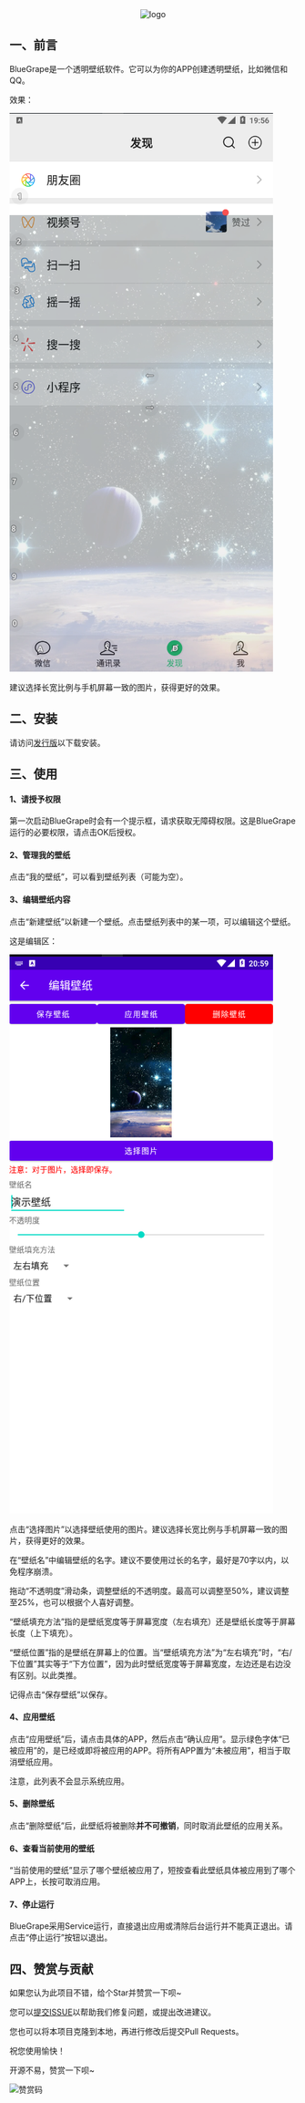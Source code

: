 <div align="center"><img src="https://gitee.com/cyrxdzj/BlueGrape/raw/master/icon/logo.png" alt="logo"></div>

## 一、前言

BlueGrape是一个透明壁纸软件。它可以为你的APP创建透明壁纸，比如微信和QQ。

效果：

![输入图片说明](doc_images/01.png)

建议选择长宽比例与手机屏幕一致的图片，获得更好的效果。

## 二、安装

请访问[发行版](https://gitee.com/cyrxdzj/BlueGrape/releases)以下载安装。

## 三、使用

#### 1、请授予权限

第一次启动BlueGrape时会有一个提示框，请求获取无障碍权限。这是BlueGrape运行的必要权限，请点击OK后授权。

#### 2、管理我的壁纸

点击“我的壁纸”，可以看到壁纸列表（可能为空）。

#### 3、编辑壁纸内容

点击“新建壁纸”以新建一个壁纸。点击壁纸列表中的某一项，可以编辑这个壁纸。

这是编辑区：

![输入图片说明](doc_images/02.png)

点击“选择图片”以选择壁纸使用的图片。建议选择长宽比例与手机屏幕一致的图片，获得更好的效果。

在“壁纸名”中编辑壁纸的名字。建议不要使用过长的名字，最好是70字以内，以免程序崩溃。

拖动“不透明度”滑动条，调整壁纸的不透明度。最高可以调整至50%，建议调整至25%，也可以根据个人喜好调整。

“壁纸填充方法”指的是壁纸宽度等于屏幕宽度（左右填充）还是壁纸长度等于屏幕长度（上下填充）。

“壁纸位置”指的是壁纸在屏幕上的位置。当“壁纸填充方法”为“左右填充”时，“右/下位置”其实等于“下方位置”，因为此时壁纸宽度等于屏幕宽度，左边还是右边没有区别。以此类推。

记得点击“保存壁纸”以保存。

#### 4、应用壁纸

点击“应用壁纸”后，请点击具体的APP，然后点击“确认应用”。显示绿色字体“已被应用”的，是已经或即将被应用的APP。将所有APP置为“未被应用”，相当于取消壁纸应用。

注意，此列表不会显示系统应用。

#### 5、删除壁纸

点击“删除壁纸”后，此壁纸将被删除**并不可撤销**，同时取消此壁纸的应用关系。

#### 6、查看当前使用的壁纸

“当前使用的壁纸”显示了哪个壁纸被应用了，短按查看此壁纸具体被应用到了哪个APP上，长按可取消应用。

#### 7、停止运行

BlueGrape采用Service运行，直接退出应用或清除后台运行并不能真正退出。请点击“停止运行”按钮以退出。

##  四、赞赏与贡献

如果您认为此项目不错，给个Star并赞赏一下呗~

您可以[提交ISSUE](https://gitee.com/cyrxdzj/BlueGrape/issues)以帮助我们修复问题，或提出改进建议。

您也可以将本项目克隆到本地，再进行修改后提交Pull Requests。

祝您使用愉快！

开源不易，赞赏一下呗~

![赞赏码](https://images.gitee.com/uploads/images/2021/0717/205650_6249d470_7354699.png "屏幕截图.png")